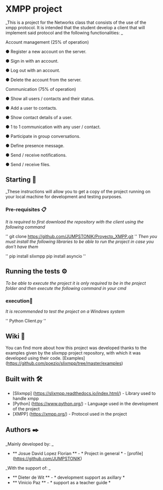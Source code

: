 # XMPP project

_This is a project for the Networks class that consists of the use of the xmpp protocol. It is intended that the student develop a client that will implement said protocol and the following functionalities: _

Account management (25% of operation)

● Register a new account on the server.

● Sign in with an account.

● Log out with an account.

● Delete the account from the server.

Communication (75% of operation)

● Show all users / contacts and their status.

● Add a user to contacts.

● Show contact details of a user.

● 1 to 1 communication with any user / contact.

● Participate in group conversations.

● Define presence message.

● Send / receive notifications.

● Send / receive files.


## Starting 🚀

_These instructions will allow you to get a copy of the project running on your local machine for development and testing purposes.

### Pre-requisites 📋

_It is required to first download the repository with the client using the following command_

''
git clone https://github.com/JUMPSTONIK/Proyecto_XMPP.git
''
_Then you must install the following libraries to be able to run the project in case you don't have them_

''
pip install slixmpp
pip install asyncio
''
## Running the tests ⚙️

_To be able to execute the project it is only required to be in the project folder and then execute the following command in your cmd_

### execution🔩

_It is recommended to test the project on a Windows system_

''
Python Client.py
''

## Wiki 📖

You can find more about how this project was developed thanks to the examples given by the slixmpp project repository, with which it was developed using their code. [Examples] (https://github.com/poezio/slixmpp/tree/master/examples)

## Built with 🛠️

* [Slixmpp] (https://slixmpp.readthedocs.io/index.html/) - Library used to handle xmpp
* [Python] (https://www.python.org/) - Language used in the development of the project
* [XMPP] (https://xmpp.org/) - Protocol used in the project
## Authors ✒️

_Mainly developed by: _

* ** Josue David Lopez Florian ** - * Project in general * - [profile] (https://github.com/JUMPSTONIK)

_With the support of: _

* ** Dieter de Wit ** - * development support as axillary *
* ** Vinicio Paz ** - * support as a teacher guide *

